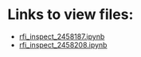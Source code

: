 # Links to view files:

* [rfi_inspect_2458187.ipynb](https://nbviewer.jupyter.org/github/HERA-Team/H1C_IDR3_3_Notebooks/blob/main/rfi_inspect/rfi_inspect_2458187.ipynb)
* [rfi_inspect_2458208.ipynb](https://nbviewer.jupyter.org/github/HERA-Team/H1C_IDR3_3_Notebooks/blob/main/rfi_inspect/rfi_inspect_2458208.ipynb)
